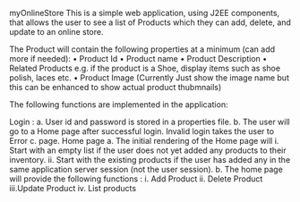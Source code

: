 myOnlineStore
This is a simple web application, using J2EE components, that allows the user to see a list of Products which they can add, delete, and update to an online store.

The Product will contain the following properties at a minimum (can add more if needed): •	Product Id •	Product name • Product Description •	Related Products e.g. if the product is a Shoe, display items such as shoe polish, laces etc. •	Product Image (Currently Just show the image name but this can be enhanced to show actual product thubmnails)

The following functions are implemented in the application:

Login : a.	User id and password is stored in a properties file. b.	The user will go to a Home page after successful login. Invalid login takes the user to Error c.	page.
Home page a.	The initial rendering of the Home page will i.	Start with an empty list if the user does not yet added any products to their inventory. ii.	Start with the existing products if the user has added any in the same application server session (not the user session). b.	The home page will provide the following functions : i.	Add Product ii.	Delete Product iii.Update Product iv.	List products
